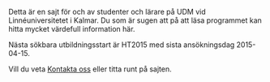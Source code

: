 Detta är en sajt för och av studenter och lärare på UDM vid Linnéuniversitetet i Kalmar. Du som är sugen att på att läsa programmet kan hitta mycket värdefull information här.

Nästa sökbara utbildningsstart är HT2015 med sista ansökningsdag 2015-04-15.

Vill du veta [Kontakta oss](/program/utveckling-och-drift-av-mjukvarusystem/kontakt/) eller titta runt på sajten.
